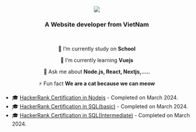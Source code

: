 

<h1 align="center">
    <img src="https://readme-typing-svg.herokuapp.com/?font=Righteous&size=35&center=true&vCenter=true&width=500&height=70&duration=4000&lines=Hi+There!+👋;+I'm+TuiTenThai+!" />
</h1>

<h3 align="center">A Website developer from VietNam</h3>

<br/>

<div align="center">
 
 🔭 I’m currently study on **School**
 
 🌱 I’m currently learning **Vuejs**

💬 Ask me about **Node.js, React, Nextjs,.....**

⚡ Fun fact **We are a cat because we can meow**

 </div>

 - 🎓 [HackerRank Certification in Nodejs](https://www.hackerrank.com/certificates/09bdc36116ca) - Completed on March 2024.
 - 🎓 [HackerRank Certification in SQL(basic)](https://www.hackerrank.com/certificates/ea2b8b4f379d) - Completed on March 2024.
 - 🎓 [HackerRank Certification in SQL(Intermediate)](https://www.hackerrank.com/certificates/63cebf5ac27a) - Completed on March 2024.

